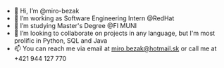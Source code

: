 - 👋 Hi, I’m @miro-bezak
- 👀 I’m working as Software Engineering Intern @RedHat
- 🌱 I’m studying Master's Degree @FI MUNI
- 💞️ I’m looking to collaborate on projects in any language, but I'm most prolific in Python, SQL and Java
- 📫 You can reach me via email at miro.bezak@hotmail.sk or call me at +421 944 127 770

<!---
miro-bezak/miro-bezak is a ✨ special ✨ repository because its `README.md` (this file) appears on your GitHub profile.
You can click the Preview link to take a look at your changes.
--->
